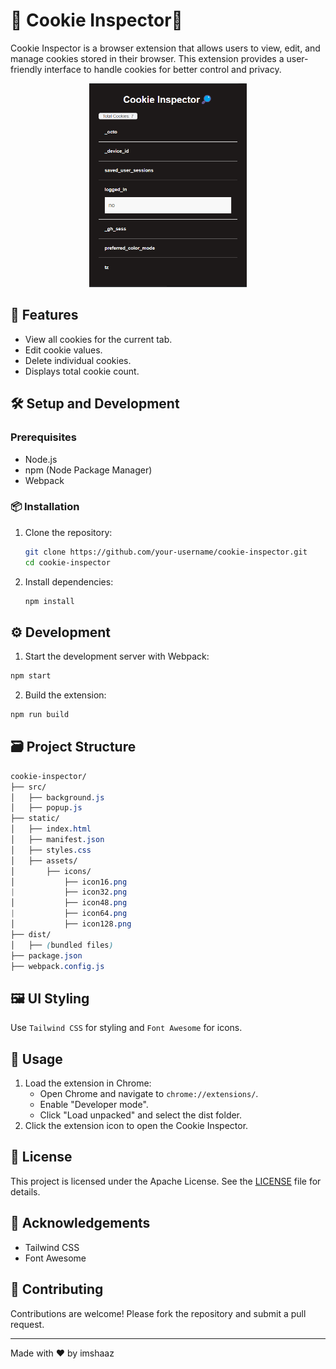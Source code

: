 # 🍪 Cookie Inspector🔎

Cookie Inspector is a browser extension that allows users to view, edit, and manage cookies stored in their browser. This extension provides a user-friendly interface to handle cookies for better control and privacy.

<div align="center">
  <img src="static/assets/screenshot-1.png" alt="screenshot-1" width="50%" />
</div>

## 🚀 Features

- View all cookies for the current tab.
- Edit cookie values.
- Delete individual cookies.
- Displays total cookie count.

## 🛠️ Setup and Development

### Prerequisites

- Node.js
- npm (Node Package Manager)
- Webpack

### 📦 Installation

1. Clone the repository:
   ```bash
   git clone https://github.com/your-username/cookie-inspector.git
   cd cookie-inspector
   ```
2. Install dependencies:
   ```bash
   npm install
   ```

## ⚙️ Development

1. Start the development server with Webpack:

```bash
npm start
```

2. Build the extension:

```bash
npm run build
```

## 🗃️ Project Structure

```scss
cookie-inspector/
├── src/
│   ├── background.js
│   ├── popup.js
├── static/
│   ├── index.html
│   ├── manifest.json
│   ├── styles.css
│   ├── assets/
│       ├── icons/
│           ├── icon16.png
|           ├── icon32.png
│           ├── icon48.png
|           ├── icon64.png
│           ├── icon128.png
├── dist/
│   ├── (bundled files)
├── package.json
├── webpack.config.js
```

## 🖼️ UI Styling

Use `Tailwind CSS` for styling and `Font Awesome` for icons.

## 📝 Usage

1. Load the extension in Chrome:
   - Open Chrome and navigate to `chrome://extensions/`.
   - Enable "Developer mode".
   - Click "Load unpacked" and select the dist folder.
2. Click the extension icon to open the Cookie Inspector.

## 📜 License

This project is licensed under the Apache License. See the [LICENSE](LICENSE) file for details.

## 🙏 Acknowledgements

- Tailwind CSS
- Font Awesome

## 🤝 Contributing

Contributions are welcome! Please fork the repository and submit a pull request.

---

Made with ❤️ by imshaaz
